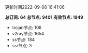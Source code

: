 更新时间2022-09-08 16:41:06

**总订阅: 64**
**总节点: 9401**
**有效节点: 1949**
- trojan节点: 108
- v2ray节点: 1654
- ss节点: 184
- ssr节点: 3
